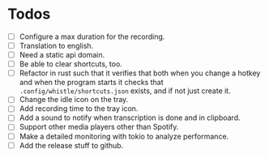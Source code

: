 # Todos

- [ ] Configure a max duration for the recording.
- [ ] Translation to english.
- [ ] Need a static api domain.
- [ ] Be able to clear shortcuts, too.
- [ ] Refactor in rust such that it verifies that both when you change a hotkey and when the program
      starts it checks that `.config/whistle/shortcuts.json` exists, and if not just create it.
- [ ] Change the idle icon on the tray.
- [ ] Add recording time to the tray icon.
- [ ] Add a sound to notify when transcription is done and in clipboard.
- [ ] Support other media players other than Spotify.
- [ ] Make a detailed monitoring with tokio to analyze performance.
- [ ] Add the release stuff to github.
